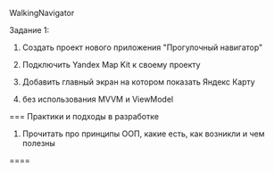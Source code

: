 WalkingNavigator

Задание 1:

1. Создать проект нового приложения "Прогулочный навигатор"

2. Подключить Yandex Map Kit к своему проекту

3. Добавить главный экран на котором показать Яндекс Карту

4. без использования MVVM и ViewModel


=== Практики и подходы в разработке

1. Прочитать про принципы ООП, какие есть, как возникли и чем полезны

====